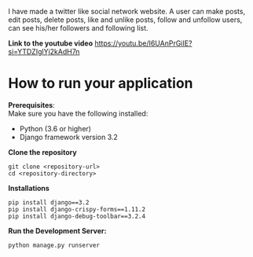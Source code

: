 I have made a twitter like social network website.
A user can make posts, edit posts, delete posts, like and unlike posts, follow and unfollow users, can see his/her followers and following list. 

**Link to the youtube video**
https://youtu.be/I6UAnPrGiIE?si=YTDZIglYj2kAdH7n

# How to run your application

**Prerequisites**:\
Make sure you have the following installed:
- Python (3.6 or higher)
- Django framework version 3.2

**Clone the repository**
```
git clone <repository-url>
cd <repository-directory>
```

**Installations**
```
pip install django==3.2
pip install django-crispy-forms==1.11.2
pip install django-debug-toolbar==3.2.4

```
**Run the Development Server:**
```
python manage.py runserver

```
